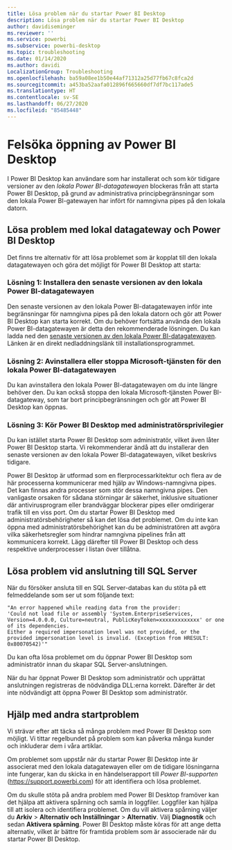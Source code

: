 ```yaml
---
title: Lösa problem när du startar Power BI Desktop
description: Lösa problem när du startar Power BI Desktop
author: davidiseminger
ms.reviewer: ''
ms.service: powerbi
ms.subservice: powerbi-desktop
ms.topic: troubleshooting
ms.date: 01/14/2020
ms.author: davidi
LocalizationGroup: Troubleshooting
ms.openlocfilehash: ba59a08ee1b50e44af71312a25d77fb67c8fca2d
ms.sourcegitcommit: a453ba52aafa012896f665660df7df7bc117ade5
ms.translationtype: HT
ms.contentlocale: sv-SE
ms.lasthandoff: 06/27/2020
ms.locfileid: "85485448"
---
```

# <a name="troubleshoot-opening-power-bi-desktop"></a>Felsöka öppning av Power BI Desktop

I Power BI Desktop kan användare som har installerat och som kör tidigare versioner av den *lokala Power BI-datagatewayen* blockeras från att starta Power BI Desktop, på grund av administrativa principbegränsningar som den lokala Power BI-gatewayen har infört för namngivna pipes på den lokala datorn.

## <a name="resolve-issues-with-the-on-premises-data-gateway-and-power-bi-desktop"></a>Lösa problem med lokal datagateway och Power BI Desktop

Det finns tre alternativ för att lösa problemet som är kopplat till den lokala datagatewayen och göra det möjligt för Power BI Desktop att starta:

### <a name="resolution-1-install-the-latest-version-of-power-bi-on-premises-data-gateway"></a>Lösning 1: Installera den senaste versionen av den lokala Power BI-datagatewayen

Den senaste versionen av den lokala Power BI-datagatewayen inför inte begränsningar för namngivna pipes på den lokala datorn och gör att Power BI Desktop kan starta korrekt. Om du behöver fortsätta använda den lokala Power BI-datagatewayen är detta den rekommenderade lösningen. Du kan ladda ned den [senaste versionen av den lokala Power BI-datagatewayen](https://go.microsoft.com/fwlink/?LinkId=698863). Länken är en direkt nedladdningslänk till installationsprogrammet.

### <a name="resolution-2-uninstall-or-stop-the-power-bi-on-premises-data-gateway-microsoft-service"></a>Lösning 2: Avinstallera eller stoppa Microsoft-tjänsten för den lokala Power BI-datagatewayen

Du kan avinstallera den lokala Power BI-datagatewayen om du inte längre behöver den. Du kan också stoppa den lokala Microsoft-tjänsten Power BI-datagateway, som tar bort principbegränsningen och gör att Power BI Desktop kan öppnas.

### <a name="resolution-3-run-power-bi-desktop-with-administrator-privilege"></a>Lösning 3: Kör Power BI Desktop med administratörsprivilegier

Du kan istället starta Power BI Desktop som administratör, vilket även låter Power BI Desktop starta. Vi rekommenderar ändå att du installerar den senaste versionen av den lokala Power BI-datagatewayen, vilket beskrivs tidigare.

Power BI Desktop är utformad som en flerprocessarkitektur och flera av de här processerna kommunicerar med hjälp av Windows-namngivna pipes. Det kan finnas andra processer som stör dessa namngivna pipes. Den vanligaste orsaken för sådana störningar är säkerhet, inklusive situationer där antivirusprogram eller brandväggar blockerar pipes eller omdirigerar trafik till en viss port. Om du startar Power BI Desktop med administratörsbehörigheter så kan det lösa det problemet. Om du inte kan öppna med administratörsbehörighet kan du be administratören att avgöra vilka säkerhetsregler som hindrar namngivna pipelines från att kommunicera korrekt. Lägg därefter till Power BI Desktop och dess respektive underprocesser i listan över tillåtna.

## <a name="resolve-issues-when-connecting-to-sql-server"></a>Lösa problem vid anslutning till SQL Server

När du försöker ansluta till en SQL Server-databas kan du stöta på ett felmeddelande som ser ut som följande text:

`"An error happened while reading data from the provider:`\
`'Could not load file or assembly 'System.EnterpriseServices, Version=4.0.0.0, Culture=neutral, PublicKeyToken=xxxxxxxxxxxxx' or one of its dependencies.`\
`Either a required impersonation level was not provided, or the provided impersonation level is invalid. (Exception from HRESULT: 0x80070542)'"`

Du kan ofta lösa problemet om du öppnar Power BI Desktop som administratör innan du skapar SQL Server-anslutningen.

När du har öppnat Power BI Desktop som administratör och upprättat anslutningen registreras de nödvändiga DLL:erna korrekt. Därefter är det inte nödvändigt att öppna Power BI Desktop som administratör.

## <a name="get-help-with-other-launch-issues"></a>Hjälp med andra startproblem

Vi strävar efter att täcka så många problem med Power BI Desktop som möjligt. Vi tittar regelbundet på problem som kan påverka många kunder och inkluderar dem i våra artiklar.

Om problemet som uppstår när du startar Power BI Desktop inte är associerat med den lokala datagatewayen eller om de tidigare lösningarna inte fungerar, kan du skicka in en händelserapport till *Power BI-supporten* (<https://support.powerbi.com>) för att identifiera och lösa problemet.

Om du skulle stöta på andra problem med Power BI Desktop framöver kan det hjälpa att aktivera spårning och samla in loggfiler. Loggfiler kan hjälpa till att isolera och identifiera problemet. Om du vill aktivera spårning väljer du **Arkiv** > **Alternativ och Inställningar** > **Alternativ**. Välj **Diagnostik** och sedan **Aktivera spårning**. Power BI Desktop måste köras för att ange detta alternativ, vilket är bättre för framtida problem som är associerade när du startar Power BI Desktop.
